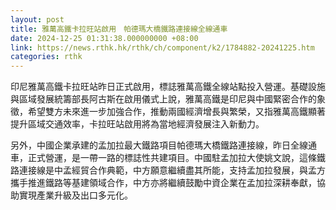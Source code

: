 ```yaml
---
layout: post
title: 雅萬高鐵卡拉旺站啟用　帕德瑪大橋鐵路連接線全線通車
date: 2024-12-25 01:31:38.000000000 +08:00
link: https://news.rthk.hk/rthk/ch/component/k2/1784882-20241225.htm
categories: rthk
---
```


印尼雅萬高鐵卡拉旺站昨日正式啟用，標誌雅萬高鐵全線站點投入營運。基礎設施與區域發展統籌部長阿古斯在啟用儀式上說，雅萬高鐵是印尼與中國緊密合作的象徵，希望雙方未來進一步加強合作，推動兩國經濟增長與繁榮，又指雅萬高鐵顯著提升區域交通效率，卡拉旺站啟用將為當地經濟發展注入新動力。

另外，中國企業承建的孟加拉最大鐵路項目帕德瑪大橋鐵路連接線，昨日全線通車，正式營運，是一帶一路的標誌性共建項目。中國駐孟加拉大使姚文說，這條鐵路連接線是中孟經貿合作典範，中方願意繼續盡其所能，支持孟加拉發展，與孟方攜手推進鐵路等基建領域合作，中方亦將繼續鼓勵中資企業在孟加拉深耕奉獻，協助實現產業升級及出口多元化。
